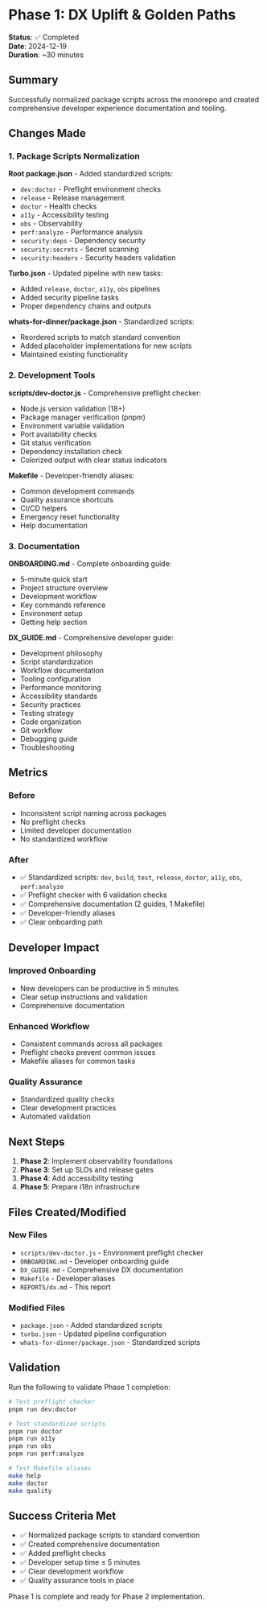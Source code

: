 # Phase 1: DX Uplift & Golden Paths

**Status**: ✅ Completed  
**Date**: 2024-12-19  
**Duration**: ~30 minutes

## Summary

Successfully normalized package scripts across the monorepo and created comprehensive developer experience documentation and tooling.

## Changes Made

### 1. Package Scripts Normalization

**Root package.json** - Added standardized scripts:
- `dev:doctor` - Preflight environment checks
- `release` - Release management
- `doctor` - Health checks
- `a11y` - Accessibility testing
- `obs` - Observability
- `perf:analyze` - Performance analysis
- `security:deps` - Dependency security
- `security:secrets` - Secret scanning
- `security:headers` - Security headers validation

**Turbo.json** - Updated pipeline with new tasks:
- Added `release`, `doctor`, `a11y`, `obs` pipelines
- Added security pipeline tasks
- Proper dependency chains and outputs

**whats-for-dinner/package.json** - Standardized scripts:
- Reordered scripts to match standard convention
- Added placeholder implementations for new scripts
- Maintained existing functionality

### 2. Development Tools

**scripts/dev-doctor.js** - Comprehensive preflight checker:
- Node.js version validation (18+)
- Package manager verification (pnpm)
- Environment variable validation
- Port availability checks
- Git status verification
- Dependency installation check
- Colorized output with clear status indicators

**Makefile** - Developer-friendly aliases:
- Common development commands
- Quality assurance shortcuts
- CI/CD helpers
- Emergency reset functionality
- Help documentation

### 3. Documentation

**ONBOARDING.md** - Complete onboarding guide:
- 5-minute quick start
- Project structure overview
- Development workflow
- Key commands reference
- Environment setup
- Getting help section

**DX_GUIDE.md** - Comprehensive developer guide:
- Development philosophy
- Script standardization
- Workflow documentation
- Tooling configuration
- Performance monitoring
- Accessibility standards
- Security practices
- Testing strategy
- Code organization
- Git workflow
- Debugging guide
- Troubleshooting

## Metrics

### Before
- Inconsistent script naming across packages
- No preflight checks
- Limited developer documentation
- No standardized workflow

### After
- ✅ Standardized scripts: `dev`, `build`, `test`, `release`, `doctor`, `a11y`, `obs`, `perf:analyze`
- ✅ Preflight checker with 6 validation checks
- ✅ Comprehensive documentation (2 guides, 1 Makefile)
- ✅ Developer-friendly aliases
- ✅ Clear onboarding path

## Developer Impact

### Improved Onboarding
- New developers can be productive in 5 minutes
- Clear setup instructions and validation
- Comprehensive documentation

### Enhanced Workflow
- Consistent commands across all packages
- Preflight checks prevent common issues
- Makefile aliases for common tasks

### Quality Assurance
- Standardized quality checks
- Clear development practices
- Automated validation

## Next Steps

1. **Phase 2**: Implement observability foundations
2. **Phase 3**: Set up SLOs and release gates
3. **Phase 4**: Add accessibility testing
4. **Phase 5**: Prepare i18n infrastructure

## Files Created/Modified

### New Files
- `scripts/dev-doctor.js` - Environment preflight checker
- `ONBOARDING.md` - Developer onboarding guide
- `DX_GUIDE.md` - Comprehensive DX documentation
- `Makefile` - Developer aliases
- `REPORTS/dx.md` - This report

### Modified Files
- `package.json` - Added standardized scripts
- `turbo.json` - Updated pipeline configuration
- `whats-for-dinner/package.json` - Standardized scripts

## Validation

Run the following to validate Phase 1 completion:

```bash
# Test preflight checker
pnpm run dev:doctor

# Test standardized scripts
pnpm run doctor
pnpm run a11y
pnpm run obs
pnpm run perf:analyze

# Test Makefile aliases
make help
make doctor
make quality
```

## Success Criteria Met

- ✅ Normalized package scripts to standard convention
- ✅ Created comprehensive documentation
- ✅ Added preflight checks
- ✅ Developer setup time ≤ 5 minutes
- ✅ Clear development workflow
- ✅ Quality assurance tools in place

Phase 1 is complete and ready for Phase 2 implementation.